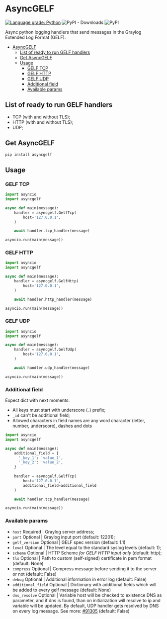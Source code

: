 # AsyncGELF
[![Language grade: Python](https://img.shields.io/lgtm/grade/python/g/malinkinsa/asyncgelf.svg?logo=lgtm&logoWidth=18)](https://lgtm.com/projects/g/malinkinsa/asyncgelf/context:python)
![PyPI - Downloads](https://img.shields.io/pypi/dm/asyncgelf)
![PyPI](https://img.shields.io/pypi/v/asyncgelf)

Async python logging handlers that send messages in the Graylog Extended Log Format (GELF).

- [AsyncGELF](#asyncgelf)
  - [List of ready to run GELF handlers](#list-of-ready-to-run-gelf-handlers)
  - [Get AsyncGELF](#get-asyncgelf)
  - [Usage](#usage)
    - [GELF TCP](#gelf-tcp)
    - [GELF HTTP](#gelf-http)
    - [GELF UDP](#gelf-udp)
    - [Additional field](#additional-field)
    - [Available params](#available-params)

## List of ready to run GELF handlers
- TCP (with and without TLS);
- HTTP (with and without TLS);
- UDP;

## Get AsyncGELF
```python
pip install asyncgelf
```

## Usage

### GELF TCP

```python
import asyncio
import asyncgelf

async def main(message):
    handler = asyncgelf.GelfTcp(
        host='127.0.0.1',
    )

    await handler.tcp_handler(message)

asyncio.run(main(message))
```

### GELF HTTP 

```python
import asyncio
import asyncgelf

async def main(message):
    handler = asyncgelf.GelfHttp(
        host='127.0.0.1',
    )

    await handler.http_handler(message)

asyncio.run(main(message))
```

### GELF UDP
```python
import asyncio
import asyncgelf

async def main(message):
    handler = asyncgelf.GelfUdp(
        host='127.0.0.1',
    )

    await handler.udp_handler(message)

asyncio.run(main(message))
```

### Additional field

Expect dict with next moments:
- All keys must start with underscore (_) prefix;
- ```_id``` can't be additional field;
- Allowed characters in field names are any word character (letter, number, underscore), dashes and dots

```python
import asyncio
import asyncgelf

async def main(message):
    additional_field = {
      '_key_1': 'value_1',
      '_key_2': 'value_2',
    }
    
    handler = asyncgelf.GelfTcp(
        host='127.0.0.1',
        additional_field=additional_field
    )

    await handler.tcp_handler(message)

asyncio.run(main(message))
```

### Available params
- ```host``` Required | Graylog server address;
- ```port``` Optional | Graylog input port (default: 12201);
- ```gelf_version``` Optional | GELF spec version (default: 1.1)
- ```level``` Optional | The level equal to the standard syslog levels (default: 1);
- ```scheme``` Optional | HTTP Scheme <i>for GELF HTTP input only</i> (default: http);
- ```tls``` Optional | Path to custom (self-signed) certificate in pem format (default: None)
- ```compress``` Optional | Compress message before sending it to the server or not (default: False)
- ```debug``` Optional | Additional information in error log (default: False)
- ```additional_field``` Optional | Dictionary with additional fields which will be added to every gelf message (default: None)
- ```dns_resolve``` Optional | Variable host will be checked to existence DNS as parameter, and if dns is found, than on initialization will resolve to ip and variable will be updated. By default, UDP handler gets resolved by DNS on every log message. See more: [#91305](https://github.com/python/cpython/issues/91305) (default: False)